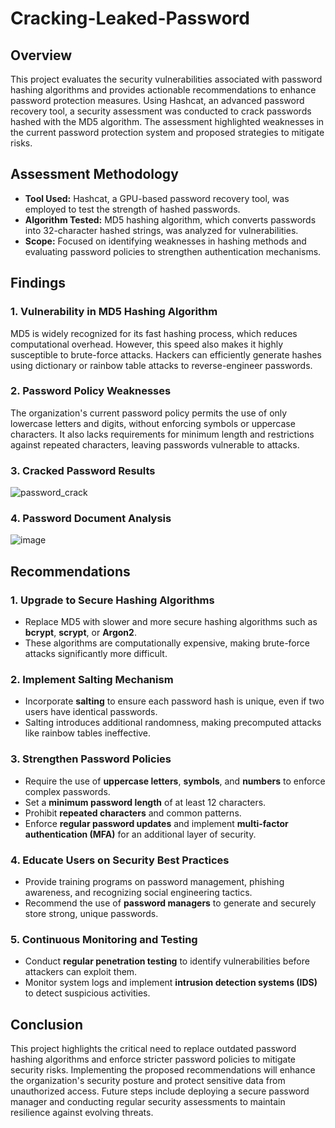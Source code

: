 # Cracking-Leaked-Password

## **Overview**
This project evaluates the security vulnerabilities associated with password hashing algorithms and provides actionable recommendations to enhance password protection measures. Using Hashcat, an advanced password recovery tool, a security assessment was conducted to crack passwords hashed with the MD5 algorithm. The assessment highlighted weaknesses in the current password protection system and proposed strategies to mitigate risks. 

## **Assessment Methodology**
- **Tool Used:** Hashcat, a GPU-based password recovery tool, was employed to test the strength of hashed passwords. 
- **Algorithm Tested:** MD5 hashing algorithm, which converts passwords into 32-character hashed strings, was analyzed for vulnerabilities.
- **Scope:** Focused on identifying weaknesses in hashing methods and evaluating password policies to strengthen authentication mechanisms.

## **Findings**
### **1. Vulnerability in MD5 Hashing Algorithm**
MD5 is widely recognized for its fast hashing process, which reduces computational overhead. However, this speed also makes it highly susceptible to brute-force attacks. Hackers can efficiently generate hashes using dictionary or rainbow table attacks to reverse-engineer passwords.

### **2. Password Policy Weaknesses**
The organization's current password policy permits the use of only lowercase letters and digits, without enforcing symbols or uppercase characters. It also lacks requirements for minimum length and restrictions against repeated characters, leaving passwords vulnerable to attacks.

### **3. Cracked Password Results**
![password_crack](https://github.com/user-attachments/assets/e9de0bda-4a4f-4420-bd6c-b82135e8f291)


### **4. Password Document Analysis**
![image](https://github.com/user-attachments/assets/65ddd6ef-5e10-4cfd-a37c-d004f73ad5ed)

## **Recommendations**
### **1. Upgrade to Secure Hashing Algorithms**
- Replace MD5 with slower and more secure hashing algorithms such as **bcrypt**, **scrypt**, or **Argon2**.
- These algorithms are computationally expensive, making brute-force attacks significantly more difficult.

### **2. Implement Salting Mechanism**
- Incorporate **salting** to ensure each password hash is unique, even if two users have identical passwords.
- Salting introduces additional randomness, making precomputed attacks like rainbow tables ineffective.

### **3. Strengthen Password Policies**
- Require the use of **uppercase letters**, **symbols**, and **numbers** to enforce complex passwords.
- Set a **minimum password length** of at least 12 characters.
- Prohibit **repeated characters** and common patterns.
- Enforce **regular password updates** and implement **multi-factor authentication (MFA)** for an additional layer of security.

### **4. Educate Users on Security Best Practices**
- Provide training programs on password management, phishing awareness, and recognizing social engineering tactics.
- Recommend the use of **password managers** to generate and securely store strong, unique passwords.

### **5. Continuous Monitoring and Testing**
- Conduct **regular penetration testing** to identify vulnerabilities before attackers can exploit them.
- Monitor system logs and implement **intrusion detection systems (IDS)** to detect suspicious activities.

## **Conclusion**
This project highlights the critical need to replace outdated password hashing algorithms and enforce stricter password policies to mitigate security risks. Implementing the proposed recommendations will enhance the organization's security posture and protect sensitive data from unauthorized access. Future steps include deploying a secure password manager and conducting regular security assessments to maintain resilience against evolving threats.

